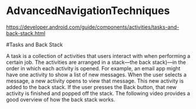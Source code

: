 # AdvancedNavigationTechniques

https://developer.android.com/guide/components/activities/tasks-and-back-stack.html

#Tasks and Back Stack

A task is a collection of activities that users interact with when performing a certain job. 
The activities are arranged in a stack—the back stack)—in the order in which each activity is opened. 
For example, an email app might have one activity to show a list of new messages. When the user selects a message, 
a new activity opens to view that message. This new activity is added to the back stack. If the user presses the Back button,
that new activity is finished and popped off the stack. The following video provides a good overview of how the back stack works.
